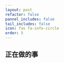 ```yaml
---
layout: post
refactor: false
pannel_includes: false
tail_includes: false
icon: fas fa-info-circle
order: 5
---
```


## 正在做的事
